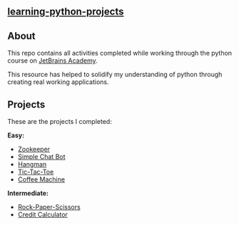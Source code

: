 ## [learning-python-projects](https://github.com/marco-fiumara/learning-python-projects)

## About

This repo contains all activities completed while working through the python course on [JetBrains Academy](https://hi.hyperskill.org/).

This resource has helped to solidify my understanding of python through creating real working applications.

## Projects

These are the projects I completed:

**Easy:**

- [Zookeeper](https://github.com/marco-fiumara/learning-python-projects/tree/master/Zookeeper)
- [Simple Chat Bot](https://github.com/marco-fiumara/learning-python-projects/tree/master/Simple_Chat_Bot)
- [Hangman](https://github.com/marco-fiumara/learning-python-projects/tree/master/Hangman)
- [Tic-Tac-Toe](https://github.com/marco-fiumara/learning-python-projects/tree/master/Tic-Tac-Toe)
- [Coffee Machine](https://github.com/marco-fiumara/learning-python-projects/tree/master/Coffee_Machine)

**Intermediate:**

- [Rock-Paper-Scissors](https://github.com/marco-fiumara/learning-python-projects/tree/master/Rock-Paper-Scissors)
- [Credit Calculator](https://github.com/marco-fiumara/learning-python-projects/tree/master/Credit%20Calculator)
